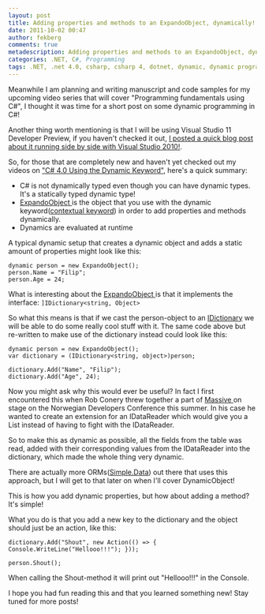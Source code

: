 ```yaml
---
layout: post
title: Adding properties and methods to an ExpandoObject, dynamically!
date: 2011-10-02 00:47
author: fekberg
comments: true
metadescription: Adding properties and methods to an ExpandoObject, dynamically!
categories: .NET, C#, Programming
tags: .NET, .net 4.0, csharp, csharp 4, dotnet, dynamic, dynamic programming, expandoobject
---
```

Meanwhile I am planning and writing manuscript and code samples for my upcoming video series that will cover "Programming fundamentals using C#", I thought it was time for a short post on some dynamic programming in C#!<!--excerpt-->

Another thing worth mentioning is that I will be using Visual Studio 11 Developer Preview, if you haven't checked it out, <a href="https://www.filipekberg.se/2011/09/19/visual-studio-11-and-visual-studio-2010-side-by-side/">I posted a quick blog post about it running side by side with Visual Studio 2010!</a>.

So, for those that are completely new and haven't yet checked out my videos on <a href="https://www.filipekberg.se/2011/07/21/c-4-0-using-the-dynamic-keyword/">"C# 4.0 Using the Dynamic Keyword"</a>, here's a quick summary:

<ul>
	<li>C# is not dynamically typed even though you can have dynamic types. It's a statically typed dynamic type!</li>
	<li><a href="http://msdn.microsoft.com/en-us/library/system.dynamic.expandoobject.aspx">ExpandoObject </a>is the object that you use with the dynamic keyword(<a href="http://msdn.microsoft.com/en-us/library/the35c6y.aspx">contextual keyword</a>) in order to add properties and methods dynamically.</li>
	<li>Dynamics are evaluated at runtime</li>
</ul>

A typical dynamic setup that creates a dynamic object and adds a static amount of properties might look like this:

	dynamic person = new ExpandoObject();
	person.Name = "Filip";
	person.Age = 24;

What is interesting about the <a href="http://msdn.microsoft.com/en-us/library/system.dynamic.expandoobject.aspx">ExpandoObject </a>is that it implements the interface: `]IDictionary<string, Object>`

So what this means is that if we cast the person-object to an <a href="http://msdn.microsoft.com/en-us/library/s4ys34ea.aspx">IDictionary</a> we will be able to do some really cool stuff with it. The same code above but re-written to make use of the dictionary instead could look like this:

	dynamic person = new ExpandoObject();
	var dictionary = (IDictionary<string, object>)person;

	dictionary.Add("Name", "Filip");
	dictionary.Add("Age", 24);

Now you might ask why this would ever be useful? In fact I first encountered this when Rob Conery threw together a part of <a href="https://github.com/robconery/massive">Massive </a>on stage on the Norwegian Developers Conference this summer. In his case he wanted to create an extension for an IDataReader which would give you a List<dynamic> instead of having to fight with the IDataReader.

So to make this as dynamic as possible, all the fields from the table was read, added with their corresponding values from the IDataReader into the dictionary, which made the whole thing very dynamic. 

There are actually more ORMs(<a href="https://github.com/markrendle/Simple.Data">Simple.Data</a>) out there that uses this approach, but I will get to that later on when I'll cover DynamicObject!

This is how you add dynamic properties, but how about adding a method? It's simple!

What you do is that you add a new key to the dictionary and the object should just be an action, like this:

	dictionary.Add("Shout", new Action(() => { Console.WriteLine("Hellooo!!!"); }));

	person.Shout();

When calling the Shout-method it will print out "Hellooo!!!" in the Console.

I hope you had fun reading this and that you learned something new! Stay tuned for more posts!

